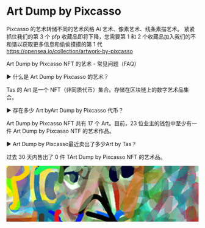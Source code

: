 # Art Dump by Pixcasso

Pixcasso 的艺术转储不同的艺术风格 Ai 艺术、像素艺术、线条素描艺术。 紧紧抓住我们的第 3 个 pfp 收藏品即将下降，您需要第 1 和 2 个收藏品加入我们的不和谐以获取更多信息和偷偷摸摸的第 1 代 https://opensea.io/collection/artwork-by-pixcasso

Art Dump by Pixcasso NFT 的艺术 - 常见问题（FAQ）

▶ 什么是 Art Dump by Pixcasso 的艺术？

Tas 的 Art 是一个 NFT（非同质代币）集合。存储在区块链上的数字艺术品集合。

▶ 存在多少 Art byArt Dump by Pixcasso 代币？

Art Dump by Pixcasso NFT 共有 17 个 Art。目前，23 位业主的钱包中至少有一件 Art Dump by Pixcasso NTF 的艺术作品。

▶ Art Dump by Pixcasso最近卖出了多少Art by Tas？

过去 30 天内售出了 0 件 TArt Dump by Pixcasso NFT 的艺术品。

![微信截图_20220823140711](微信截图_20220823140711.png)



